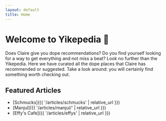 ```yaml
---
layout: default
title: Home
---
```


# Welcome to Yikepedia 🐸

Does Claire give you dope recommendations? Do you find yourself looking for a way to get everything and not miss a beat? Look no further than the Yikepedia. Here we have curated all the dope places that Claire has recommended or suggested. Take a look around: you will certainly find something worth checking out. 

## Featured Articles

- [Schmucks]({{ '/articles/schmucks' | relative_url }})
- [Manjul]({{ '/articles/manjul/' | relative_url }})
- [Effy's Cafe]({{ '/articles/effys' | relative_url }})
